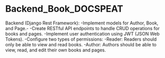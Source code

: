 # Backend_Book_DOCSPEAT

Backend (Django Rest Framework):
  -Implement models for Author, Book, and Page.-
  -Create RESTful API endpoints to handle CRUD operations for books and pages.
  -Implement user authentication using JWT (JSON Web Tokens).
  -Configure two types of permissions:
  -Reader: Readers should only be able to view and read books.
  -Author: Authors should be able to view, read, and edit their own books and pages.
